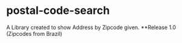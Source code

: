 # postal-code-search

A Library created to show Address by Zipcode given. **Release 1.0 (Zipcodes from Brazil)

